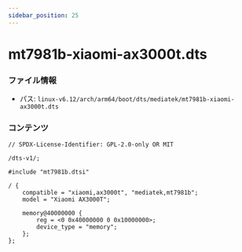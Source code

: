 ```yaml
---
sidebar_position: 25
---
```

# mt7981b-xiaomi-ax3000t.dts

### ファイル情報

- パス: `linux-v6.12/arch/arm64/boot/dts/mediatek/mt7981b-xiaomi-ax3000t.dts`

### コンテンツ

```dts
// SPDX-License-Identifier: GPL-2.0-only OR MIT

/dts-v1/;

#include "mt7981b.dtsi"

/ {
	compatible = "xiaomi,ax3000t", "mediatek,mt7981b";
	model = "Xiaomi AX3000T";

	memory@40000000 {
		reg = <0 0x40000000 0 0x10000000>;
		device_type = "memory";
	};
};

```

